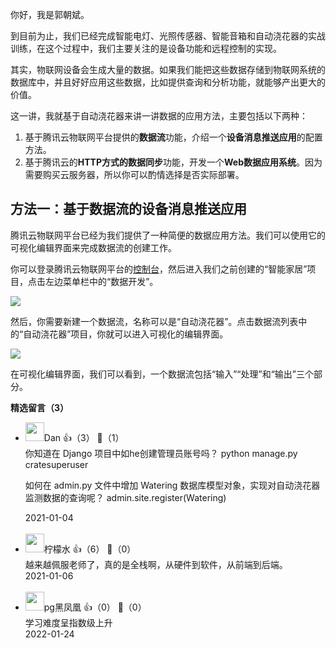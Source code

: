 你好，我是郭朝斌。

到目前为止，我们已经完成智能电灯、光照传感器、智能音箱和自动浇花器的实战训练，在这个过程中，我们主要关注的是设备功能和远程控制的实现。

其实，物联网设备会生成大量的数据。如果我们能把这些数据存储到物联网系统的数据库中，并且好好应用这些数据，比如提供查询和分析功能，就能够产出更大的价值。

这一讲，我就基于自动浇花器来讲一讲数据的应用方法，主要包括以下两种：

1. 基于腾讯云物联网平台提供的**数据流**功能，介绍一个**设备消息推送应用**的配置方法。
2. 基于腾讯云的**HTTP方式的数据同步**功能，开发一个**Web数据应用系统**。因为需要购买云服务器，所以你可以酌情选择是否实际部署。

## 方法一：基于数据流的设备消息推送应用

腾讯云物联网平台已经为我们提供了一种简便的数据应用方法。我们可以使用它的可视化编辑界面来完成数据流的创建工作。

你可以登录腾讯云物联网平台的[控制台](https://console.cloud.tencent.com/iotexplorer)，然后进入我们之前创建的“智能家居”项目，点击左边菜单栏中的“数据开发”。

![](https://static001.geekbang.org/resource/image/13/3c/138e249c1d126a9b147f0e5e4068a43c.png?wh=1454%2A448)

然后，你需要新建一个数据流，名称可以是“自动浇花器”。点击数据流列表中的“自动浇花器”项目，你就可以进入可视化的编辑界面。

![](https://static001.geekbang.org/resource/image/df/d0/dfffa9589666393a43a8b9fd6cebfed0.png?wh=2474%2A934)

在可视化编辑界面，我们可以看到，一个数据流包括“输入”“处理”和“输出”三个部分。
<div><strong>精选留言（3）</strong></div><ul>
<li><img src="https://static001.geekbang.org/account/avatar/00/18/2a/be/17c0f8ca.jpg" width="30px"><span>Dan</span> 👍（3） 💬（1）<div>你知道在 Django 项目中如he创建管理员账号吗？
python manage.py cratesuperuser

如何在 admin.py 文件中增加 Watering 数据库模型对象，实现对自动浇花器监测数据的查询呢？
admin.site.register(Watering)</div>2021-01-04</li><br/><li><img src="https://static001.geekbang.org/account/avatar/00/11/4c/51/a339d363.jpg" width="30px"><span>柠檬水</span> 👍（6） 💬（0）<div>越来越佩服老师了，真的是全栈啊，从硬件到软件，从前端到后端。</div>2021-01-06</li><br/><li><img src="https://static001.geekbang.org/account/avatar/00/24/77/87/2ebdc487.jpg" width="30px"><span>pg黑凤凰</span> 👍（0） 💬（0）<div>学习难度呈指数级上升</div>2022-01-24</li><br/>
</ul>